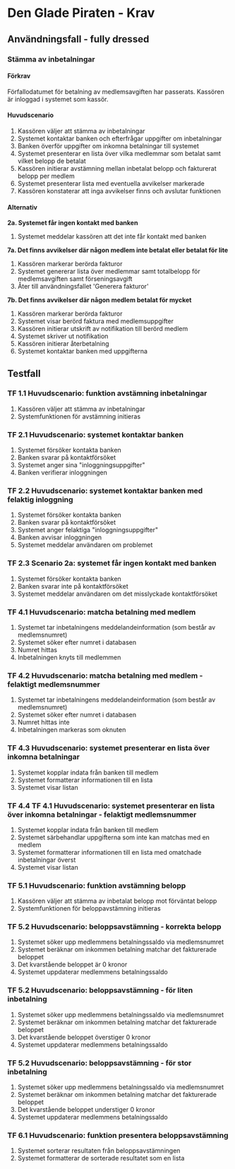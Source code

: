 # Den Glade Piraten - Krav

## Användningsfall - fully dressed
### Stämma av inbetalningar
#### Förkrav
Förfallodatumet för betalning av medlemsavgiften har passerats. Kassören är inloggad i systemet som kassör.

#### Huvudscenario
1. Kassören väljer att stämma av inbetalningar
2. Systemet kontaktar banken och efterfrågar uppgifter om inbetalningar
3. Banken överför uppgifter om inkomna betalningar till systemet
4. Systemet presenterar en lista över vilka medlemmar som betalat samt vilket belopp de betalat
5. Kassören initierar avstämning mellan inbetalat belopp och fakturerat belopp per medlem
6. Systemet presenterar lista med eventuella avvikelser markerade
7. Kassören konstaterar att inga avvikelser finns och avslutar funktionen

#### Alternativ
**2a. Systemet får ingen kontakt med banken**  
 1. Systemet meddelar kassören att det inte får kontakt med banken

**7a. Det finns avvikelser där någon medlem inte betalat eller betalat för lite**  
 1. Kassören markerar berörda fakturor  
 2. Systemet genererar lista över medlemmar samt totalbelopp för medlemsavgiften samt förseningsavgift  
 3. Åter till användningsfallet 'Generera fakturor'  
  
**7b. Det finns avvikelser där någon medlem betalat för mycket**  
 1. Kassören markerar berörda fakturor  
 2. Systemet visar berörd faktura med medlemsuppgifter  
 3. Kassören initierar utskrift av notifikation till berörd medlem  
 4. Systemet skriver ut notifikation  
 5. Kassören initierar återbetalning  
 6. Systemet kontaktar banken med uppgifterna  

## Testfall
### TF 1.1 Huvudscenario: funktion avstämning inbetalningar
1. Kassören väljer att stämma av inbetalningar
2. Systemfunktionen för avstämning initieras

### TF 2.1 Huvudscenario: systemet kontaktar banken
1. Systemet försöker kontakta banken
2. Banken svarar på kontaktförsöket
3. Systemet anger sina "inloggningsuppgifter"
4. Banken verifierar inloggningen

### TF 2.2 Huvudscenario: systemet kontaktar banken med felaktig inloggning
1. Systemet försöker kontakta banken
2. Banken svarar på kontaktförsöket
3. Systemet anger felaktiga "inloggningsuppgifter"
4. Banken avvisar inloggningen
5. Systemet meddelar användaren om problemet

### TF 2.3 Scenario 2a: systemet får ingen kontakt med banken
1. Systemet försöker kontakta banken
2. Banken svarar inte på kontaktförsöket
3. Systemet meddelar användaren om det misslyckade kontaktförsöket

### TF 4.1 Huvudscenario: matcha betalning med medlem
1. Systemet tar inbetalningens meddelandeinformation (som består av medlemsnumret)
2. Systemet söker efter numret i databasen
3. Numret hittas
4. Inbetalningen knyts till medlemmen

### TF 4.2 Huvudscenario: matcha betalning med medlem - felaktigt medlemsnummer
1. Systemet tar inbetalningens meddelandeinformation (som består av medlemsnumret)
2. Systemet söker efter numret i databasen
3. Numret hittas inte
4. Inbetalningen markeras som oknuten

### TF 4.3 Huvudscenario: systemet presenterar en lista över inkomna betalningar
1. Systemet kopplar indata från banken till medlem
2. Systemet formatterar informationen till en lista
3. Systemet visar listan

### TF 4.4 TF 4.1 Huvudscenario: systemet presenterar en lista över inkomna betalningar - felaktigt medlemsnummer
1. Systemet kopplar indata från banken till medlem
2. Systemet särbehandlar uppgifterna som inte kan matchas med en medlem
3. Systemet formatterar informationen till en lista  med omatchade inbetalningar överst
4. Systemet visar listan

### TF 5.1 Huvudscenario: funktion avstämning belopp
1. Kassören väljer att stämma av inbetalat belopp mot förväntat belopp
2. Systemfunktionen för beloppavstämning initieras

### TF 5.2 Huvudscenario: beloppsavstämning - korrekta belopp
1. Systemet söker upp medlemmens betalningssaldo via medlemsnumret
2. Systemet beräknar om inkommen betalning matchar det fakturerade beloppet
3. Det kvarstående beloppet är 0 kronor
4. Systemet uppdaterar medlemmens betalningssaldo

### TF 5.2 Huvudscenario: beloppsavstämning - för liten inbetalning
1. Systemet söker upp medlemmens betalningssaldo via medlemsnumret
2. Systemet beräknar om inkommen betalning matchar det fakturerade beloppet
3. Det kvarstående beloppet överstiger 0 kronor
4. Systemet uppdaterar medlemmens betalningssaldo

### TF 5.2 Huvudscenario: beloppsavstämning - för stor inbetalning
1. Systemet söker upp medlemmens betalningssaldo via medlemsnumret
2. Systemet beräknar om inkommen betalning matchar det fakturerade beloppet
3. Det kvarstående beloppet understiger 0 kronor
4. Systemet uppdaterar medlemmens betalningssaldo

### TF 6.1 Huvudscenario: funktion presentera beloppsavstämning
1. Systemet sorterar resultaten från beloppsavstämningen
2. Systemet formatterar de sorterade resultatet som en lista 

